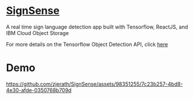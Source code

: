 # [SignSense](https://signsense.netlify.app/)
A real time sign language detection app built with Tensorflow, ReactJS, and IBM Cloud Object Storage

For more details on the Tensorflow Object Detection API, click [here](https://tensorflow-object-detection-api-tutorial.readthedocs.io/en/latest/install.html)

# Demo
https://github.com/zjerath/SignSense/assets/98351255/7c23b257-4bd8-4e30-afde-0350768b709d
